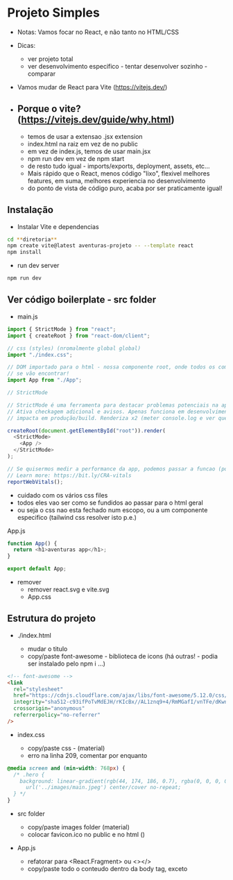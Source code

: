 # Projeto Simples

- Notas: Vamos focar no React, e não tanto no HTML/CSS
- Dicas:

  - ver projeto total
  - ver desenvolvimento especifico - tentar desenvolver sozinho - comparar

- Vamos mudar de React para Vite (https://vitejs.dev/)
- ## Porque o vite? (https://vitejs.dev/guide/why.html)
  - temos de usar a extensao .jsx extension
  - index.html na raiz em vez de no public
  - em vez de index.js, temos de usar main.jsx
  - npm run dev em vez de npm start
  - de resto tudo igual - imports/exports, deployment, assets, etc...
  - Mais rápido que o React, menos código "lixo", flexivel melhores features,
    em suma, melhores experiencia no desenvolvimento
  - do ponto de vista de código puro, acaba por ser praticamente igual!

## Instalação

- Instalar Vite e dependencias

```sh
cd **diretoria**
npm create vite@latest aventuras-projeto -- --template react
npm install
```

- run dev server

```sh
npm run dev
```

## Ver código boilerplate - src folder

- main.js

```js
import { StrictMode } from "react";
import { createRoot } from "react-dom/client";

// css (styles) (nromalmente global global)
import "./index.css";

// DOM importado para o html - nossa componente root, onde todos os componentes
// se vão encontrar!
import App from "./App";

// StrictMode

// StrictMode é uma ferramenta para destacar problemas potenciais na aplicacao.
// Ativa checkagem adicional e avisos. Apenas funciona em desenvolvimento, não
// impacta em produção/build. Renderiza x2 (meter console.log e ver que gera 2 prints). Removivel.

createRoot(document.getElementById("root")).render(
  <StrictMode>
    <App />
  </StrictMode>
);

// Se quisermos medir a performance da app, podemos passar a funcao (por exemplo: reportWebVitals(console.log))
// Learn more: https://bit.ly/CRA-vitals
reportWebVitals();
```

- cuidado com os vários css files
- todos eles vao ser como se fundidos ao passar para o html geral
- ou seja o css nao esta fechado num escopo, ou a um componente especifico (tailwind css resolver isto p.e.)

App.js

```js
function App() {
  return <h1>aventuras app</h1>;
}

export default App;
```

- remover
  - remover react.svg e vite.svg
  - App.css

## Estrutura do projeto

- ./index.html

  - mudar o titulo
  - copy/paste font-awesome - biblioteca de icons (há outras! - podia ser instalado pelo npm i ...)

```html
<!-- font-awesome -->
<link
  rel="stylesheet"
  href="https://cdnjs.cloudflare.com/ajax/libs/font-awesome/5.12.0/css/all.min.css"
  integrity="sha512-c93ifPoTvMdEJH/rKIcBx//AL1znq9+4/RmMGafI/vnTFe/dKwnn1uoeszE2zJBQTS1Ck5CqSBE+34ng2PthJg=="
  crossorigin="anonymous"
  referrerpolicy="no-referrer"
/>
```

- index.css

  - copy/paste css - (material)
  - erro na linha 209, comentar por enquanto

```css
@media screen and (min-width: 768px) {
  /* .hero {
    background: linear-gradient(rgb(44, 174, 186, 0.7), rgba(0, 0, 0, 0.7)),
      url('../images/main.jpeg') center/cover no-repeat;
  } */
}
```

- src folder

  - copy/paste images folder (material)
  - colocar favicon.ico no public e no html (<link rel="icon" type="image/svg+xml+ico" href="./public/favicon.ico" />)

- App.js
  - refatorar para <React.Fragment> ou <></>
  - copy/paste todo o conteudo dentro da body tag, exceto <script> (index.html no material)
  - selecionar todas as innstacias "class" e refatorar para "className" (CMD + D) ou (CTRL+F)

## Montar Componentes

- no src criar pasta de componentes
- nos componentes criar os seguintes ficheiros
  - Navbar.jsx
  - Hero.jsx
  - About.jsx
  - Services.jsx
  - Tours.jsx
  - Footer.jsx
- montar componentes com default export (comando util - rafce)
- cuidado ao mover o código do App.jsx para os components
- App.js deve ficar vazio
- importar e renderizar todos os componentess no App.js
- resultado é o mesmo, mas mais fácil de manusear o código
  Cada um pode dividir o código como preferir, este é só o padrão

## Navbar

- primeiro vamos consertar a imagem (logo.svg)
  - montar import from images

```js
// import
import logo from "../images/logo.svg";

// JSX
<img src={logo} className="nav-logo" alt="backroads" />;
```

## Smooth Scroll

- html/css feature

testar scroll antes de implementar - clicar em Services na Navbar

```html
<!-- link - o # representa o id - se clicar-mos nesta tag ele vai para a section que tem como id services  -->
<a href="#services"> services </a>
<!-- elemento -->
<section id="services"></section>
```

- adicionar ao css para ter um scroll mais suave (já está adicionado!)
- testar remover do css

```css
html {
  scroll-behavior: smooth;
}
.section {
  /* navbar height */
  scroll-margin-top: 4rem;
}
```

## Pagina - Links

- refatorar codigo repetido!

```js
<li>
  <a href="#home" className="nav-link">
    home
  </a>
</li>
```

- Descubram qual data se está a repetir (pista - href, texto)
- no src criar data.js e criar uma estrutura
  - (prista - [{property:value},{property:value}])
- export/import e iterar sobre a lista, returnar elementos e injetar a data

```js
export const linksPagina = [
  { id: 1, href: "#home", text: "home" },
  { id: 2, href: "#about", text: "about" },
  { id: 3, href: "#services", text: "services" },
  { id: 4, href: "#tours", text: "tours" },
];
```

```js
import { linksPagina } from "../data";

{
  linksPagina.map((link) => {
    return (
      <li key={link.id}>
        <a href={link.href} className="nav-link">
          {link.text}
        </a>
      </li>
    );
  });
}
```

- com isto reduzimos muito o código!

## Nav Icons (social-links)

- repetir os mesmos passos
- adicionar rel='noreferrer'

```js
export const socialLinks = [
  { id: 1, href: "https://www.facebook.com", icon: "fab fa-facebook" },
  { id: 2, href: "https://www.twitter.com", icon: "fab fa-twitter" },
  { id: 3, href: "https://www.instagram.com", icon: "fab fa-instagram" },
];

{
  socialLinks.map((link) => {
    const { id, href, icon } = link;
    return (
      <li key={id}>
        <a href={href} target="_blank" rel="noreferrer" className="nav-icon">
          <i className={icon}></i>
        </a>
      </li>
    );
  });
}
```

## Hero

- mudar o titulo ou texto (ex: Bem vindo!; ex: Isto é uma pagina que estamos a criar num curso de React!)
- corrigir a imagem (no css)

```css
.hero {
    background: linear-gradient(rgb(44, 174, 186, 0.7), rgba(0, 0, 0, 0.7)),
      url("./images/main.jpeg") center/cover no-repeat;
  }*/
```

## About

- corrigir a imagem (pista - como fizemos no logo da navbar)

```jsx
import about from "../images/about.jpeg";
...
<div className="about-img">
          <img src={about} className="about-photo" alt="awesome beach" />
</div>
```

## Section Title

- nos componentes criar Title.jsx (pois repete-se, podemos poupar código!)
- estrura de outra secção
- inserir dois props {titulo, subTitulo}
- substitui em About, Services, Tours

```js
const Title = ({ titulo, subTitulo }) => {
  return (
    <div className="section-title">
      <h2>
        {titulo} <span>{subTitulo}</span>
      </h2>
    </div>
  );
};
export default Title;
```

About.js

```js
// import
import Title from "./Title";

// display
<Title titulo="about" subTitulo="us" />;
```

repetir para Services e Tours

## Services

- refatorar o codigo repetido (hint - como para a a pgina e os links das redes sociais)
  - criar data, export/import, iterar

data.js

```js
export const services = [
  {
    id: 1,
    icon: "fas fa-wallet fa-fw",
    titulo: "saving money",
    texto:
      "Lorem ipsum dolor sit amet consectetur adipisicing elit Asperiores, officia.",
  },
  {
    id: 2,
    icon: "fas fa-tree fa-fw",
    titulo: "endless hiking",
    texto:
      "Lorem ipsum dolor sit amet consectetur adipisicing elit Asperiores, officia.",
  },
  {
    id: 3,
    icon: "fas fa-socks fa-fw",
    titulo: "amazing comfort",
    texto:
      "Lorem ipsum dolor sit amet consectetur adipisicing elit Asperiores, officia.",
  },
];
```

Services.js

```js
import Title from "./Title";
import { services } from "../data";

export const Services = () => {
  return (
    <section className="section services" id="services">
      <Title titulo={"our"} subTitulo={"services"} />

      <div className="section-center services-center">
        {services.map((servicos) => {
          return (
            <article className="service" key={servicos.id}>
              <span className="service-icon">
                <i className={servicos.icon}></i>
              </span>
              <div className="service-info">
                <h4 className="service-title">{servicos.titulo}</h4>
                <p className="service-text">{servicos.texto}</p>
              </div>
            </article>
          );
        })}
      </div>
    </section>
  );
};
```

## Tours

- refatorar codigo repetido

```js
export const tours = [
  {
    id: 1,
    image: tour1,
    data: "august 26th, 2020",
    titulo: "Tibet Adventure",
    info: ` Lorem ipsum dolor sit amet, consectetur adipisicing elit. Cumque vitae tempore voluptatum maxime reprehenderit eum quod exercitationem fugit, qui corporis.`,
    localizacao: "china",
    duracao: 6,
    custo: 2100,
  },
  {
    id: 2,
    imagem: tour2,
    data: "october 1th, 2020",
    titulo: "best of java",
    info: ` Lorem ipsum dolor sit amet, consectetur adipisicing elit. Cumque vitae tempore voluptatum maxime reprehenderit eum quod exercitationem fugit, qui corporis.`,
    localizacao: "indonesia",
    duracao: 11,
    custo: 1400,
  },
  {
    id: 3,
    imagem: tour3,
    data: "september 15th, 2020",
    titulo: "explore hong kong",
    info: ` Lorem ipsum dolor sit amet, consectetur adipisicing elit. Cumque vitae tempore voluptatum maxime reprehenderit eum quod exercitationem fugit, qui corporis.`,
    localizacao: "hong kong",
    duracao: 8,
    custo: 5000,
  },
  {
    id: 4,
    imagem: tour4,
    data: "december 5th, 2019",
    titulo: "kenya highlights",
    info: ` Lorem ipsum dolor sit amet, consectetur adipisicing elit. Cumque vitae tempore voluptatum maxime reprehenderit eum quod exercitationem fugit, qui corporis.`,
    localizacao: "kenya",
    duracao: 20,
    custo: 3300,
  },
];
```

- Tours.jsx

```js
import Title from "./Title";
import { tours } from "../data";

export const Tours = () => {
  return (
    <section className="section" id="tours">
      <Title titulo={"tours"} subTitulo={"!"} />

      <div className="section-center featured-center">
        {tours.map((tour) => {
          return (
            <article className="tour-card" key={tour.id}>
              <div className="tour-img-container">
                <img src={tour.imagem} className="tour-img" alt="" />
                <p className="tour-date">{tour.data}</p>
              </div>
              <div className="tour-info">
                <div className="tour-title">
                  <h4>{tour.titulo}</h4>
                </div>
                <p>{tour.info}</p>
                <div className="tour-footer">
                  <p>
                    <span>
                      <i className="fas fa-map"></i>
                    </span>{" "}
                    {tour.localizacao}
                  </p>
                  <p>{tour.duracao} days</p>
                  <p>from ${tour.custo}</p>
                </div>
              </div>
            </article>
          );
        })}{" "}
      </div>
    </section>
  );
};
```

## Footer

- refatorar código repetido
- re-use linksPagina e socialLinks
- no <span id="date">colocar ano atual

```js
import { linksPagina, socialLinks } from "../data";

function Footer() {
  return (
    <footer className="section footer">
      <ul className="footer-links">
        {linksPagina.map((links) => {
          return (
            <li key={links.id}>
              <a href={links.href} className="footer-link">
                {links.text}
              </a>
            </li>
          );
        })}
      </ul>
      <ul className="footer-icons">
        {socialLinks.map((links) => {
          return (
            <li key={links.id}>
              <a href={links.href} target="_blank" className="footer-icon">
                <i className={links.icon}></i>
              </a>
            </li>
          );
        })}
      </ul>
      <p className="copyright">
        copyright &copy; Backroads travel tours company
        <span id="date">{new Date().getFullYear()}</span> all rights reserved
      </p>
    </footer>
  );
}

export default Footer;
```
